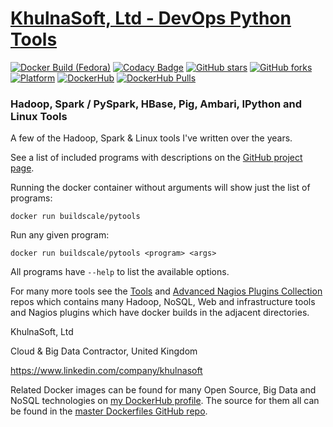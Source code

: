 # [KhulnaSoft, Ltd - DevOps Python Tools](https://github.com/BuildScale/DevOps-Python-tools)

[![Docker Build (Fedora)](https://github.com/BuildScale/DevOps-Python-tools/actions/workflows/docker_pytools_fedora.yaml/badge.svg)](https://github.com/BuildScale/DevOps-Python-tools/actions/workflows/docker_pytools_fedora.yaml)
[![Codacy Badge](https://app.codacy.com/project/badge/Grade/40a82d53f3394f4b99aa6eccb08e3c8d)](https://www.codacy.com/gh/BuildScale/DevOps-Python-tools/dashboard?utm_source=github.com&amp;utm_medium=referral&amp;utm_content=BuildScale/DevOps-Python-tools&amp;utm_campaign=Badge_Grade)
[![GitHub stars](https://img.shields.io/github/stars/buildscale/devops-python-tools.svg)](https://github.com/BuildScale/DevOps-Python-tools/stargazers)
[![GitHub forks](https://img.shields.io/github/forks/buildscale/devops-python-tools.svg)](https://github.com/BuildScale/DevOps-Python-tools/network)
[![Platform](https://img.shields.io/badge/platform-Linux%20%7C%20OS%20X-blue.svg)](https://github.com/BuildScale/DevOps-Python-tools#hari-sekhon-pytools)
[![DockerHub](https://img.shields.io/badge/docker-available-blue.svg)](https://hub.docker.com/r/buildscale/pytools/)
[![DockerHub Pulls](https://img.shields.io/docker/pulls/buildscale/pytools?label=DockerHub%20pulls&logo=docker&logoColor=white)](https://hub.docker.com/r/buildscale/pytools)

### Hadoop, Spark / PySpark, HBase, Pig, Ambari, IPython and Linux Tools ###

A few of the Hadoop, Spark & Linux tools I've written over the years.

See a list of included programs with descriptions on the [GitHub project page](https://github.com/BuildScale/DevOps-Python-tools#pytools).

Running the docker container without arguments will show just the list of programs:

```
docker run buildscale/pytools
```

Run any given program:

```
docker run buildscale/pytools <program> <args>
```

All programs have `--help` to list the available options.

For many more tools see the [Tools](https://github.com/BuildScale/DevOps-Perl-tools) and [Advanced Nagios Plugins Collection](https://github.com/BuildScale/Nagios-Plugins) repos which contains many Hadoop, NoSQL, Web and infrastructure tools and Nagios plugins which have docker builds in the adjacent directories.

KhulnaSoft, Ltd

Cloud & Big Data Contractor, United Kingdom

https://www.linkedin.com/company/khulnasoft

Related Docker images can be found for many Open Source, Big Data and NoSQL technologies on [my DockerHub profile](https://hub.docker.com/r/buildscale). The source for them all can be found in the [master Dockerfiles GitHub repo](https://github.com/BuildScale/Dockerfiles/).

